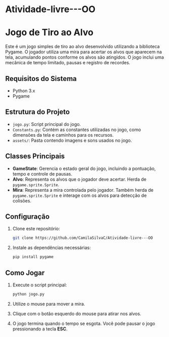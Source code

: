 # Atividade-livre---OO

# Jogo de Tiro ao Alvo

Este é um jogo simples de tiro ao alvo desenvolvido utilizando a biblioteca Pygame. O jogador utiliza uma mira para acertar os alvos que aparecem na tela, acumulando pontos conforme os alvos são atingidos. O jogo inclui uma mecânica de tempo limitado, pausas e registro de recordes.

## Requisitos do Sistema

- Python 3.x
- Pygame

## Estrutura do Projeto

- `jogo.py`: Script principal do jogo.
- `Constants.py`: Contém as constantes utilizadas no jogo, como dimensões da tela e caminhos para os recursos.
- `assets/`: Pasta contendo imagens e sons usados no jogo.

## Classes Principais

- **GameState**: Gerencia o estado geral do jogo, incluindo a pontuação, tempo e controle de pausas.
- **Alvo**: Representa os alvos que o jogador deve acertar. Herda de `pygame.sprite.Sprite`.
- **Mira**: Representa a mira controlada pelo jogador. Também herda de `pygame.sprite.Sprite` e interage com os alvos para detecção de colisões.

## Configuração

1. Clone este repositório:

    ```bash
    git clone https://github.com/CamilaSilvaC/Atividade-livre---OO
    ```

2. Instale as dependências necessárias:

    ```bash
    pip install pygame
    ```

## Como Jogar

1. Execute o script principal:

    ```bash
    python jogo.py
    ```

2. Utilize o mouse para mover a mira.
3. Clique com o botão esquerdo do mouse para atirar nos alvos.
4. O jogo termina quando o tempo se esgota. Você pode pausar o jogo pressionando a tecla **ESC**.



